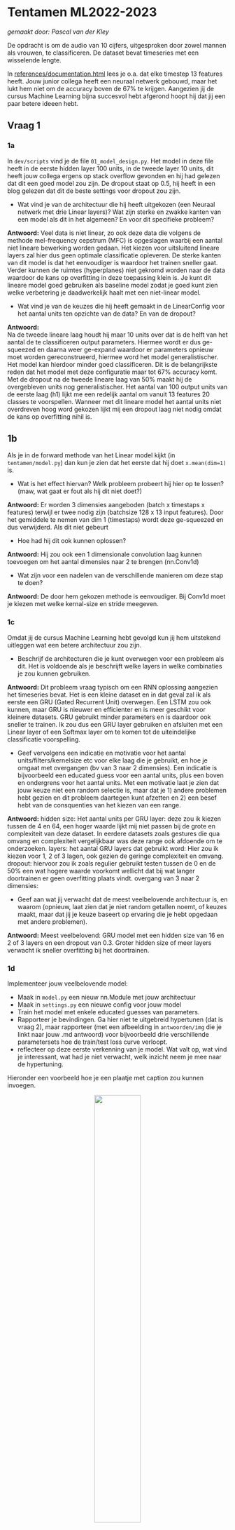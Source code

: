 # Tentamen ML2022-2023
*gemaakt door: Pascal van der Kley*


De opdracht is om de audio van 10 cijfers, uitgesproken door zowel mannen als vrouwen, te classificeren. De dataset bevat timeseries met een wisselende lengte.

In [references/documentation.html](references/documentation.html) lees je o.a. dat elke timestep 13 features heeft.
Jouw junior collega heeft een neuraal netwerk gebouwd, maar het lukt hem niet om de accuracy boven de 67% te krijgen. Aangezien jij de cursus Machine Learning bijna succesvol hebt afgerond hoopt hij dat jij een paar betere ideeen hebt.

## Vraag 1

### 1a
In `dev/scripts` vind je de file `01_model_design.py`.
Het model in deze file heeft in de eerste hidden layer 100 units, in de tweede layer 10 units, dit heeft jouw collega ergens op stack overflow gevonden en hij had gelezen dat dit een goed model zou zijn.
De dropout staat op 0.5, hij heeft in een blog gelezen dat dit de beste settings voor dropout zou zijn.

- Wat vind je van de architectuur die hij heeft uitgekozen (een Neuraal netwerk met drie Linear layers)? Wat zijn sterke en zwakke kanten van een model als dit in het algemeen? En voor dit specifieke probleem?

**Antwoord:** 
Veel data is niet linear, zo ook deze data die volgens de methode mel-frequency cepstrum (MFC) is opgeslagen waarbij een aantal niet lineare bewerking worden gedaan. Het kiezen voor uitsluitend lineare layers zal hier dus geen optimale classificatie opleveren. De sterke kanten van dit model is dat het eenvoudiger is waardoor het trainen sneller gaat. Verder kunnen de ruimtes (hyperplanes) niet gekromd worden naar de data waardoor de kans op overfitting in deze toepassing klein is. Je kunt dit lineare model goed gebruiken als baseline model zodat je goed kunt zien welke verbetering je daadwerkelijk haalt met een niet-linear model. 


- Wat vind je van de keuzes die hij heeft gemaakt in de LinearConfig voor het aantal units ten opzichte van de data? En van de dropout?

**Antwoord:**  
Na de tweede lineare laag houdt hij maar 10 units over dat is de helft van het aantal de te classificeren output parameters. Hiermee wordt er dus ge-squeezed en daarna weer ge-expand waardoor er parameters opnieuw moet worden gereconstrueerd, hiermee word het model generalistischer. Het model kan hierdoor minder goed classificeren. Dit is de belangrijkste reden dat het model met deze configuratie maar tot 67% accuracy komt. Met de dropout na de tweede lineare laag van 50% maakt hij de overgebleven units nog generalistischer. Het aantal van 100 output units van de eerste laag (h1) lijkt me een redelijk aantal om vanuit 13 features 20 classes te voorspellen. Wanneer met dit lineare model het aantal units niet overdreven hoog word gekozen lijkt mij een dropout laag niet nodig omdat de kans op overfitting nihil is. 



## 1b
Als je in de forward methode van het Linear model kijkt (in `tentamen/model.py`) dan kun je zien dat het eerste dat hij doet `x.mean(dim=1)` is. 

- Wat is het effect hiervan? Welk probleem probeert hij hier op te lossen? (maw, wat gaat er fout als hij dit niet doet?)

**Antwoord:** 
Er worden 3 dimensies aangeboden (batch x timestaps x features) terwijl er twee nodig zijn (batchsize 128 x 13 input features). Door het gemiddele te nemen van dim 1 (timestaps) wordt deze ge-squeezed en dus verwijderd. Als dit niet gebeurt 

- Hoe had hij dit ook kunnen oplossen?

**Antwoord:** 
Hij zou ook een 1 dimensionale convolution laag kunnen toevoegen om het aantal dimensies naar 2 te brengen (nn.Conv1d)

- Wat zijn voor een nadelen van de verschillende manieren om deze stap te doen?

**Antwoord:** 
De door hem gekozen methode is eenvoudiger. Bij Conv1d moet je kiezen met welke kernal-size en stride meegeven.


### 1c
Omdat jij de cursus Machine Learning hebt gevolgd kun jij hem uitstekend uitleggen wat een betere architectuur zou zijn.

- Beschrijf de architecturen die je kunt overwegen voor een probleem als dit. Het is voldoende als je beschrijft welke layers in welke combinaties je zou kunnen gebruiken.

**Antwoord:** 
Dit probleem vraag typisch om een RNN oplossing aangezien het timeseries bevat. Het is een kleine dataset en in dat geval zal ik als eerste een GRU (Gated Recurrent Unit) overwegen. Een LSTM zou ook kunnen, maar GRU is nieuwer en efficienter en is meer geschikt voor kleinere datasets. GRU gebruikt minder parameters en is daardoor ook sneller te trainen. Ik zou dus een GRU layer gebruiken en afsluiten met een Linear layer of een Softmax layer om te komen tot de uiteindelijke classificatie voorspelling.


- Geef vervolgens een indicatie en motivatie voor het aantal units/filters/kernelsize etc voor elke laag die je gebruikt, en hoe je omgaat met overgangen (bv van 3 naar 2 dimensies). Een indicatie is bijvoorbeeld een educated guess voor een aantal units, plus een boven en ondergrens voor het aantal units. Met een motivatie laat je zien dat jouw keuze niet een random selectie is, maar dat je 1) andere problemen hebt gezien en dit probleem daartegen kunt afzetten en 2) een besef hebt van de consquenties van het kiezen van een range.

**Antwoord:** 
hidden size: Het aantal units per GRU layer: deze zou ik kiezen tussen de 4 en 64, een hoger waarde lijkt mij niet passen bij de grote en complexiteit van deze dataset. In eerdere datasets zoals gestures die qua omvang en complexiteit vergelijkbaar was deze range ook afdoende om te onderzoeken. 
layers: het aantal GRU layers dat gebruikt word: Hier zou ik kiezen voor 1, 2 of 3 lagen, ook gezien de geringe complexiteit en omvang.
dropout: hiervoor zou ik zoals regulier gebruikt testen tussen de 0 en de 50% een wat hogere waarde voorkomt wellicht dat bij wat langer doortrainen er geen overfitting plaats vindt.
overgang van 3 naar 2 dimensies: 


- Geef aan wat jij verwacht dat de meest veelbelovende architectuur is, en waarom (opnieuw, laat zien dat je niet random getallen noemt, of keuzes maakt, maar dat jij je keuze baseert op ervaring die je hebt opgedaan met andere problemen).

**Antwoord:** 
Meest veelbelovend: GRU model met een hidden size van 16 en 2 of 3 layers en een dropout van 0.3. Groter hidden size of meer layers verwacht ik sneller overfitting bij het doortrainen.


### 1d
Implementeer jouw veelbelovende model: 

- Maak in `model.py` een nieuw nn.Module met jouw architectuur
- Maak in `settings.py` een nieuwe config voor jouw model
- Train het model met enkele educated guesses van parameters. 
- Rapporteer je bevindingen. Ga hier niet te uitgebreid hypertunen (dat is vraag 2), maar rapporteer (met een afbeelding in `antwoorden/img` die je linkt naar jouw .md antwoord) voor bijvoorbeeld drie verschillende parametersets hoe de train/test loss curve verloopt.
- reflecteer op deze eerste verkenning van je model. Wat valt op, wat vind je interessant, wat had je niet verwacht, welk inzicht neem je mee naar de hypertuning.

Hieronder een voorbeeld hoe je een plaatje met caption zou kunnen invoegen.

<figure>
  <p align = "center">
    <img src="img/motivational.png" style="width:50%">
    <figcaption align="center">
      <b> Fig 1.Een motivational poster voor studenten Machine Learning (Stable Diffusion)</b>
    </figcaption>
  </p>
</figure>

## Vraag 2
Een andere collega heeft alvast een hypertuning opgezet in `dev/scripts/02_tune.py`.

### 2a
Implementeer de hypertuning voor jouw architectuur:
- zorg dat je model geschikt is voor hypertuning
- je mag je model nog wat aanpassen, als vraag 1d daar aanleiding toe geeft. Als je in 1d een ander model gebruikt dan hier, geef je model dan een andere naam zodat ik ze naast elkaar kan zien.
- Stel dat je ook iets in de dataloader wil aanpassen maak dan duidelijk wat je hebt gedaan in de code
- voeg jouw model in op de juiste plek in de `tune.py` file.
- maak een zoekruimte aan met behulp van pydantic (naar het voorbeeld van LinearSearchSpace), maar pas het aan voor jouw model.
- Licht je keuzes toe: wat hypertune je, en wat niet? Waarom? En in welke ranges zoek je, en waarom? Zie ook de [docs van ray over search space](https://docs.ray.io/en/latest/tune/api_docs/search_space.html#tune-sample-docs) en voor [rondom search algoritmes](https://docs.ray.io/en/latest/tune/api_docs/suggestion.html#bohb-tune-search-bohb-tunebohb) voor meer opties en voorbeelden.

### 2b
- Analyseer de resultaten van jouw hypertuning; visualiseer de parameters van jouw hypertuning en sla het resultaat van die visualisatie op in `reports/img`. Suggesties: `parallel_coordinates` kan handig zijn, maar een goed gekozen histogram of scatterplot met goede kleuren is in sommige situaties duidelijker! Denk aan x en y labels, een titel en units voor de assen.
- reflecteer op de hypertuning. Wat werkt wel, wat werkt niet, wat vind je verrassend, wat zijn trade-offs die je ziet in de hypertuning, wat zijn afwegingen bij het kiezen van een uiteindelijke hyperparametersetting.

Importeer de afbeeldingen in jouw antwoorden, reflecteer op je experiment, en geef een interpretatie en toelichting op wat je ziet.

### 2c
- Zorg dat jouw prijswinnende settings in een config komen te staan in `settings.py`, en train daarmee een model met een optimaal aantal epochs, daarvoor kun je `01_model_design.py` kopieren en hernoemen naar `2c_model_design.py`.

## Vraag 3
### 3a
- fork deze repository.
- Zorg voor nette code. Als je nu `make format && make lint` runt, zie je dat alles ok is. Hoewel het in sommige gevallen prima is om een ignore toe te voegen, is de bedoeling dat je zorgt dat je code zoveel als mogelijk de richtlijnen volgt van de linters.
- We werken sinds 22 november met git, en ik heb een `git crash coruse.pdf` gedeeld in les 2. Laat zien dat je in git kunt werken, door een git repo aan te maken en jouw code daarheen te pushen. Volg de vuistregel dat je 1) vaak (ruwweg elke dertig minuten aan code) commits doet 2) kleine, logische chunks van code/files samenvoegt in een commit 3) geef duidelijke beschrijvende namen voor je commit messages
- Zorg voor duidelijke illustraties; voeg labels in voor x en y as, zorg voor eenheden op de assen, een titel, en als dat niet gaat (bv omdat het uit tensorboard komt) zorg dan voor een duidelijke caption van de afbeelding waar dat wel wordt uitgelegd.
- Laat zien dat je je vragen kort en bondig kunt beantwoorden. De antwoordstrategie "ik schiet met hagel en hoop dat het goede antwoord ertussen zit" levert minder punten op dan een kort antwoord waar je de essentie weet te vangen. 
- nodig mij uit (github handle: raoulg) voor je repository. 
